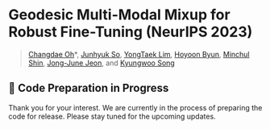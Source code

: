 # Geodesic Multi-Modal Mixup for Robust Fine-Tuning (NeurIPS 2023)
>[Changdae Oh](https://changdaeoh.github.io/)*, [Junhyuk So](https://github.com/junhyukso), [YongTaek Lim](https://github.com/teang1995), [Hoyoon Byun](https://scholar.google.com/citations?user=55yqBlMAAAAJ&hl=en), [Minchul Shin](https://scholar.google.com/citations?user=52NtRk8AAAAJ&hl=en), [Jong-June Jeon](https://scholar.google.co.kr/citations?user=A-E3uEMAAAAJ&hl=ko), and [Kyungwoo Song](https://scholar.google.com/citations?user=HWxRii4AAAAJ&hl=ko)



## 🚧 Code Preparation in Progress 
Thank you for your interest. We are currently in the process of preparing the code for release. Please stay tuned for the upcoming updates.
